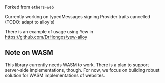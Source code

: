 Forked from `ethers-web`

Currently working on typedMessages signing
Provider traits cancelled (TODO: adapt to alloy's)

There is an example of usage using Yew in https://github.com/DrHongos/yew-alloy

## Note on WASM

This library currently needs WASM to work. There is a plan to support server-side implementations, though. For now, we focus on building robust solution for WASM implementations of websites.
